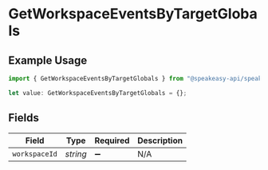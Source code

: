 # GetWorkspaceEventsByTargetGlobals

## Example Usage

```typescript
import { GetWorkspaceEventsByTargetGlobals } from "@speakeasy-api/speakeasy-client-sdk-typescript/sdk/models/operations";

let value: GetWorkspaceEventsByTargetGlobals = {};
```

## Fields

| Field              | Type               | Required           | Description        |
| ------------------ | ------------------ | ------------------ | ------------------ |
| `workspaceId`      | *string*           | :heavy_minus_sign: | N/A                |